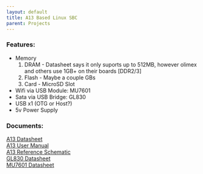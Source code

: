 ```yaml
---
layout: default
title: A13 Based Linux SBC
parent: Projects
---
```


### Features:
 - Memory
	1. DRAM  - Datasheet says it only suports up to 512MB, however olimex and others use 1GB+ on their boards [DDR2/3]
	1. Flash - Maybe a couple GBs
	1. Card  - MicroSD Slot
 - Wifi via USB Module: MU7601
 - Sata via USB Bridge: GL830
 - USB x1 (OTG or Host?)
 - 5v Power Supply

### Documents:
[A13 Datasheet](docs/a13-datasheet.pdf)<br>
[A13 User Manual](docs/a13-manual.pdf)<br>
[A13 Reference Schematic](docs/a13-schematic.pdf)<br>
[GL830 Datasheet](docs/gl830-datasheet.pdf)<br>
[MU7601 Datasheet](docs/mu7601-datasheet.pdf)<br>
